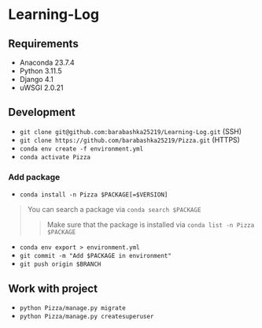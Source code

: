 # Learning-Log
## Requirements
- Anaconda 23.7.4
- Python 3.11.5
- Django 4.1
- uWSGI 2.0.21
## Development 
- `git clone git@github.com:barabashka25219/Learning-Log.git` (SSH)
- `git clone https://github.com/barabashka25219/Pizza.git`    (HTTPS)
- `conda env create -f environment.yml`
- `conda activate Pizza`
### Add package 
- `conda install -n Pizza $PACKAGE[=$VERSION]`
> You can search a package via `conda search $PACKAGE`
>> Make sure that the package is installed via `conda list -n Pizza $PACKAGE`
- `conda env export > environment.yml`
- `git commit -m "Add $PACKAGE in environment"`
- `git push origin $BRANCH`
## Work with project
- `python Pizza/manage.py migrate`
- `python Pizza/manage.py createsuperuser`
